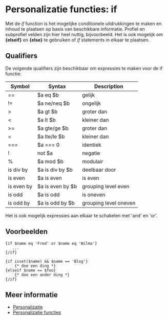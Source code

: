 # Personalizatie functies: if

Met de *if* function is het mogelijke conditionele uitdrukkingen te maken 
en inhoud te plaatsen op basis van beschikbare informatie. Profiel en subprofiel 
velden zijn hier heel nuttig, bijvoorbeeld. Het is ook mogelijk om **{elseif}** 
en **{else}** te gebruiken of *if* statements in elkaar te plaatsen.

## Qualifiers

De volgende qualifiers zijn beschikbaar om expressies te maken voor de if functie:

| Symbol     | Syntax           | Description           |
|------------|------------------|-----------------------|
| ==         | $a eq $b         | gelijk                |
| !=         | $a ne/neq $b     | ongelijk              |
| >          | $a gt $b         | groter dan            |
| \<         | $a lt $b         | kleiner dan           |
| >=         | $a gte/ge $b     | groter dan            |
| \=         | $a lte/le $b     | kleiner dan           |
| ===        | $a === 0         | identiek              |
| !          | not $a           | negatie               |
| %          | $a mod $b        | modulair              |
| is div by  | $a is div by $b  | deelbaar door         |
| is even    | $a is even       | is even               |
| is even by | $a is even by $b | grouping level even   |
| is odd     | $a is odd        | is oneven             |
| is odd by  | $a is odd by $b  | grouping level oneven |

Het is ook mogelijk expressies aan elkaar te schakelen met 'and' en 'or'.

## Voorbeelden

    {if $name eq 'Fred' or $name eq 'Wilma'}
       ...
    {/if}
    
    {if isset($name) && $name == 'Blog'}
        {* doe een ding *}
    {elseif $name == $foo}
        {* doe een ander ding *}
    {/if}

## Meer informatie

* [Personalizatie](./personalization)
* [Personalizatie functies](./personalization-functions)
